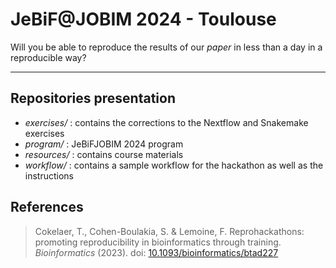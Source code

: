 # JeBiF@JOBIM 2024 - Toulouse

Will you be able to reproduce the results of our _paper_ in less than a day in a reproducible way?

---

## Repositories presentation

- *exercises/* : contains the corrections to the Nextflow and Snakemake exercises
- *program/* : JeBiFJOBIM 2024 program
- *resources/* : contains course materials
- *workflow/* : contains a sample workflow for the hackathon as well as the instructions

## References

> Cokelaer, T., Cohen-Boulakia, S. & Lemoine, F. 
> Reprohackathons: promoting reproducibility in bioinformatics through training.
> _Bioinformatics_ (2023). doi: [10.1093/bioinformatics/btad227](https://doi.org/10.1093/bioinformatics/btad227)

